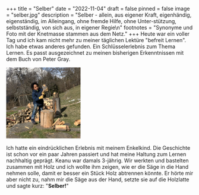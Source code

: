 +++
title = "Selber"
date = "2022-11-04"
draft = false
pinned = false
image = "selber.jpg"
description = "Selber - allein, aus eigener Kraft, eigenhändig, eigenständig, im Alleingang, ohne fremde Hilfe, ohne Unter-stützung, selbstständig, von sich aus, in eigener Regie\n"
footnotes = "Synonyme und Foto mit der Knetmasse stammen aus dem Netz."
+++
Heute war ein voller Tag und ich kam nicht mehr zu meiner täglichen Lektüre "befreit Lernen". Ich habe etwas anderes gefunden. Ein Schlüsselerlebnis zum Thema Lernen. Es passt ausgezeichnet zu meinen bisherigen Erkenntnissen mit dem Buch von Peter Gray.

![](bild4.png)

Ich hatte ein eindrücklichen Erlebnis mit meinem Enkelkind. Die Geschichte ist schon vor ein paar Jahren passiert und hat meine Haltung zum Lernen nachhaltig geprägt. Keanu war damals 3-jährig. Wir werkten und bastelten zusammen mit Holz und ich wollte ihm zeigen, wie er die Säge in die Hand nehmen solle, damit er besser ein Stück Holz abtrennen könnte. Er hörte mir aber nicht zu, nahm mir die Säge aus der Hand, setzte sie auf die Holzlatte und sagte kurz: "**Selber!**"